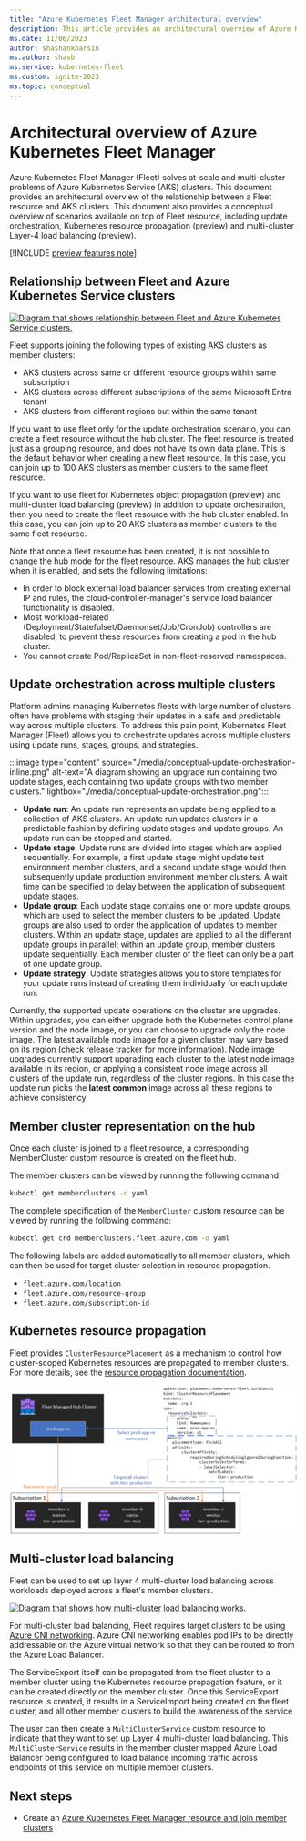 ```yaml
---
title: "Azure Kubernetes Fleet Manager architectural overview"
description: This article provides an architectural overview of Azure Kubernetes Fleet Manager
ms.date: 11/06/2023
author: shashankbarsin
ms.author: shasb
ms.service: kubernetes-fleet
ms.custom: ignite-2023
ms.topic: conceptual
---
```


# Architectural overview of Azure Kubernetes Fleet Manager

Azure Kubernetes Fleet Manager (Fleet) solves at-scale and multi-cluster problems of Azure Kubernetes Service (AKS) clusters. This document provides an architectural overview of the relationship between a Fleet resource and AKS clusters. This document also provides a conceptual overview of scenarios available on top of Fleet resource, including update orchestration, Kubernetes resource propagation (preview) and multi-cluster Layer-4 load balancing (preview).

[!INCLUDE [preview features note](./includes/preview/preview-callout.md)]

## Relationship between Fleet and Azure Kubernetes Service clusters

[ ![Diagram that shows relationship between Fleet and Azure Kubernetes Service clusters.](./media/conceptual-fleet-aks-relationship.png) ](./media/conceptual-fleet-aks-relationship.png#lightbox)

Fleet supports joining the following types of existing AKS clusters as member clusters:

* AKS clusters across same or different resource groups within same subscription
* AKS clusters across different subscriptions of the same Microsoft Entra tenant
* AKS clusters from different regions but within the same tenant

If you want to use fleet only for the update orchestration scenario, you can create a fleet resource without the hub cluster. The fleet resource is treated just as a grouping resource, and does not have its own data plane. This is the default behavior when creating a new fleet resource. In this case, you can join up to 100 AKS clusters as member clusters to the same fleet resource.

If you want to use fleet for Kubernetes object propagation (preview) and multi-cluster load balancing (preview) in addition to update orchestration, then you need to create the fleet resource with the hub cluster enabled. In this case, you can join up to 20 AKS clusters as member clusters to the same fleet resource.

Note that once a fleet resource has been created, it is not possible to change the hub mode for the fleet resource. AKS manages the hub cluster when it is enabled, and sets the following limitations:

* In order to block external load balancer services from creating external IP and rules, the cloud-controller-manager's service load balancer functionality is disabled.
* Most workload-related (Deployment/Statefulset/Daemonset/Job/CronJob) controllers are disabled, to prevent these resources from creating a pod in the hub cluster.
* You cannot create Pod/ReplicaSet in non-fleet-reserved namespaces.


## Update orchestration across multiple clusters

Platform admins managing Kubernetes fleets with large number of clusters often have problems with staging their updates in a safe and predictable way across multiple clusters. To address this pain point, Kubernetes Fleet Manager (Fleet) allows you to orchestrate updates across multiple clusters using update runs, stages, groups, and strategies.

:::image type="content" source="./media/conceptual-update-orchestration-inline.png" alt-text="A diagram showing an upgrade run containing two update stages, each containing two update groups with two member clusters." lightbox="./media/conceptual-update-orchestration.png":::

* **Update run**: An update run represents an update being applied to a collection of AKS clusters. An update run updates clusters in a predictable fashion by defining update stages and update groups. An update run can be stopped and started.
* **Update stage**: Update runs are divided into stages which are applied sequentially. For example, a first update stage might update test environment member clusters, and a second update stage would then subsequently update production environment member clusters. A wait time can be specified to delay between the application of subsequent update stages.
* **Update group**: Each update stage contains one or more update groups, which are used to select the member clusters to be updated. Update groups are also used to order the application of updates to member clusters. Within an update stage, updates are applied to all the different update groups in parallel; within an update group, member clusters update sequentially. Each member cluster of the fleet can only be a part of one update group.
* **Update strategy**: Update strategies allows you to store templates for your update runs instead of creating them individually for each update run.

Currently, the supported update operations on the cluster are upgrades. Within upgrades, you can either upgrade both the Kubernetes control plane version and the node image, or you can choose to upgrade only the node image. The latest available node image for a given cluster may vary based on its region (check [release tracker](../aks/release-tracker.md) for more information). Node image upgrades currently support upgrading each cluster to the latest node image available in its region, or applying a consistent node image across all clusters of the update run, regardless of the cluster regions. In this case the update run picks the **latest common** image across all these regions to achieve consistency.

## Member cluster representation on the hub

 Once each cluster is joined to a fleet resource, a corresponding MemberCluster custom resource is created on the fleet hub.

The member clusters can be viewed by running the following command:

```bash
kubectl get memberclusters -o yaml
```

The complete specification of the `MemberCluster` custom resource can be viewed by running the following command:

```bash
kubectl get crd memberclusters.fleet.azure.com -o yaml
```

The following labels are added automatically to all member clusters, which can then be used for target cluster selection in resource propagation.

* `fleet.azure.com/location`
* `fleet.azure.com/resource-group`
* `fleet.azure.com/subscription-id`

## Kubernetes resource propagation

Fleet provides `ClusterResourcePlacement` as a mechanism to control how cluster-scoped Kubernetes resources are propagated to member clusters. For more details, see the [resource propagation documentation](resource-propagation.md).

[ ![Diagram that shows how Kubernetes resource are propagated to member clusters.](./media/conceptual-resource-propagation.png) ](./media/conceptual-resource-propagation.png#lightbox)

## Multi-cluster load balancing

Fleet can be used to set up layer 4 multi-cluster load balancing across workloads deployed across a fleet's member clusters.

[ ![Diagram that shows how multi-cluster load balancing works.](./media/conceptual-load-balancing.png) ](./media/conceptual-load-balancing.png#lightbox)

For multi-cluster load balancing, Fleet requires target clusters to be using [Azure CNI networking](../aks/configure-azure-cni.md). Azure CNI networking enables pod IPs to be directly addressable on the Azure virtual network so that they can be routed to from the Azure Load Balancer.

The ServiceExport itself can be propagated from the fleet cluster to a member cluster using the Kubernetes resource propagation feature, or it can be created directly on the member cluster. Once this ServiceExport resource is created, it results in a ServiceImport being created on the fleet cluster, and all other member clusters to build the awareness of the service

The user can then create a `MultiClusterService` custom resource to indicate that they want to set up Layer 4 multi-cluster load balancing. This `MultiClusterService` results in the member cluster mapped Azure Load Balancer being configured to load balance incoming traffic across endpoints of this service on multiple member clusters.

## Next steps

* Create an [Azure Kubernetes Fleet Manager resource and join member clusters](./quickstart-create-fleet-and-members.md)
